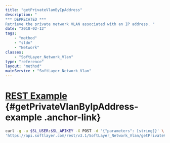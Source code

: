 ```yaml
---
title: "getPrivateVlanByIpAddress"
description: "
*** DEPRECATED ***
Retrieve the private network VLAN associated with an IP address. "
date: "2018-02-12"
tags:
    - "method"
    - "sldn"
    - "Network"
classes:
    - "SoftLayer_Network_Vlan"
type: "reference"
layout: "method"
mainService : "SoftLayer_Network_Vlan"
---
```


# [REST Example](#getPrivateVlanByIpAddress-example) <a href="/article/rest/"><i class="fas fa-question"></i></a> {#getPrivateVlanByIpAddress-example .anchor-link} 
```bash
curl -g -u $SL_USER:$SL_APIKEY -X POST -d '{"parameters": [string]}' \
'https://api.softlayer.com/rest/v3.1/SoftLayer_Network_Vlan/getPrivateVlanByIpAddress'
```
